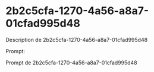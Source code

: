 # 2b2c5cfa-1270-4a56-a8a7-01cfad995d48

Description de 2b2c5cfa-1270-4a56-a8a7-01cfad995d48

Prompt:

Prompt de 2b2c5cfa-1270-4a56-a8a7-01cfad995d48